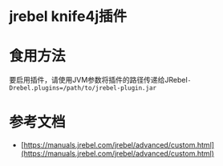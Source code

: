 # jrebel knife4j插件

# 食用方法

要启用插件，请使用JVM参数将插件的路径传递给JRebel`-Drebel.plugins=/path/to/jrebel-plugin.jar`

# 参考文档

* [https://manuals.jrebel.com/jrebel/advanced/custom.html](https://manuals.jrebel.com/jrebel/advanced/custom.html)

